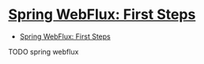 # [Spring WebFlux: First Steps](https://dzone.com/articles/spring-webflux-first-steps)

- [Spring WebFlux: First Steps](#spring-webflux-first-steps)














TODO spring webflux